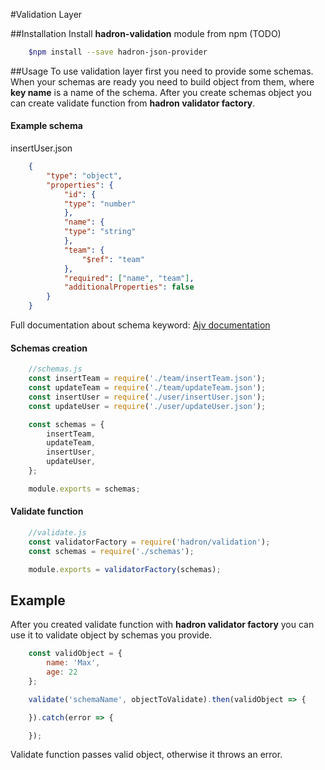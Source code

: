 #Validation Layer

##Installation
Install **hadron-validation** module from npm (TODO)
```bash
    $npm install --save hadron-json-provider
```
##Usage
To use validation layer first you need to provide some schemas.
When your schemas are ready you need to build object from them, where **key name** is a name of the schema.
After you create schemas object you can create validate function from **hadron validator factory**.

#### Example schema
insertUser.json
```json
    {
        "type": "object",
        "properties": {
            "id": {
            "type": "number"
            },
            "name": {
            "type": "string"
            },
            "team": {
                "$ref": "team"
            },
            "required": ["name", "team"],
            "additionalProperties": false
        }
    }
```
Full documentation about schema keyword: [Ajv documentation](https://epoberezkin.github.io/ajv/)

#### Schemas creation
```js
    //schemas.js
    const insertTeam = require('./team/insertTeam.json');
    const updateTeam = require('./team/updateTeam.json');
    const insertUser = require('./user/insertUser.json');
    const updateUser = require('./user/updateUser.json');

    const schemas = {
        insertTeam,
        updateTeam,
        insertUser,
        updateUser,
    };

    module.exports = schemas;
```

#### Validate function
```js
    //validate.js
    const validatorFactory = require('hadron/validation');
    const schemas = require('./schemas');

    module.exports = validatorFactory(schemas);

```

## Example
After you created validate function with **hadron validator factory** you can use it to validate object by schemas you provide.
```js
    const validObject = {
        name: 'Max',
        age: 22
    };

    validate('schemaName', objectToValidate).then(validObject => {

    }).catch(error => {

    });
```
Validate function passes valid object, otherwise it throws an error.


